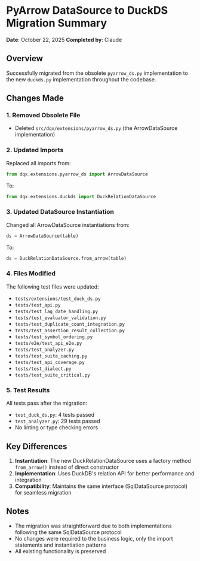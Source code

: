 # PyArrow DataSource to DuckDS Migration Summary

**Date**: October 22, 2025
**Completed by**: Claude

## Overview

Successfully migrated from the obsolete `pyarrow_ds.py` implementation to the new `duckds.py` implementation throughout the codebase.

## Changes Made

### 1. Removed Obsolete File
- Deleted `src/dqx/extensions/pyarrow_ds.py` (the ArrowDataSource implementation)

### 2. Updated Imports
Replaced all imports from:
```python
from dqx.extensions.pyarrow_ds import ArrowDataSource
```

To:
```python
from dqx.extensions.duckds import DuckRelationDataSource
```

### 3. Updated DataSource Instantiation
Changed all ArrowDataSource instantiations from:
```python
ds = ArrowDataSource(table)
```

To:
```python
ds = DuckRelationDataSource.from_arrow(table)
```

### 4. Files Modified
The following test files were updated:
- `tests/extensions/test_duck_ds.py`
- `tests/test_api.py`
- `tests/test_lag_date_handling.py`
- `tests/test_evaluator_validation.py`
- `tests/test_duplicate_count_integration.py`
- `tests/test_assertion_result_collection.py`
- `tests/test_symbol_ordering.py`
- `tests/e2e/test_api_e2e.py`
- `tests/test_analyzer.py`
- `tests/test_suite_caching.py`
- `tests/test_api_coverage.py`
- `tests/test_dialect.py`
- `tests/test_suite_critical.py`

### 5. Test Results
All tests pass after the migration:
- `test_duck_ds.py`: 4 tests passed
- `test_analyzer.py`: 29 tests passed
- No linting or type checking errors

## Key Differences

1. **Instantiation**: The new DuckRelationDataSource uses a factory method `from_arrow()` instead of direct constructor
2. **Implementation**: Uses DuckDB's relation API for better performance and integration
3. **Compatibility**: Maintains the same interface (SqlDataSource protocol) for seamless migration

## Notes

- The migration was straightforward due to both implementations following the same SqlDataSource protocol
- No changes were required to the business logic, only the import statements and instantiation patterns
- All existing functionality is preserved
